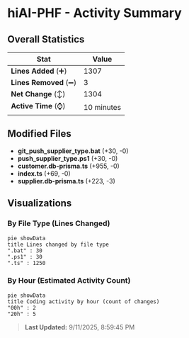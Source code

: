 # hiAI-PHF - Activity Summary 

## Overall Statistics

| Stat                   | Value                                                             |
| ---------------------- | ----------------------------------------------------------------- |
| **Lines Added** (➕)   | 1307                                          |
| **Lines Removed** (➖) | 3                                        |
| **Net Change** (↕)    | 1304                |
| **Active Time** (⌚)   | 10 minutes |


## Modified Files
- **git_push_supplier_type.bat** (+30, -0)
- **push_supplier_type.ps1** (+30, -0)
- **customer.db-prisma.ts** (+955, -0)
- **index.ts** (+69, -0)
- **supplier.db-prisma.ts** (+223, -3)

## Visualizations

### By File Type (Lines Changed)

```mermaid
pie showData
title Lines changed by file type
".bat" : 30
".ps1" : 30
".ts" : 1250
```

### By Hour (Estimated Activity Count)

```mermaid
pie showData
title Coding activity by hour (count of changes)
"00h" : 2
"20h" : 5
```


> **Last Updated:** 9/11/2025, 8:59:45 PM